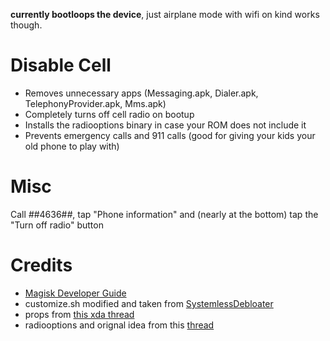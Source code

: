 **currently bootloops the device**, just airplane mode with wifi on kind works though.

# Disable Cell

* Removes unnecessary apps (Messaging.apk, Dialer.apk, TelephonyProvider.apk, Mms.apk)
* Completely turns off cell radio on bootup
* Installs the radiooptions binary in case your ROM does not include it
* Prevents emergency calls and 911 calls (good for giving your kids your old phone to play with)

# Misc

Call *#*#4636#*#*, tap "Phone information" and (nearly at the bottom) tap the "Turn off radio" button

# Credits

* [Magisk Developer Guide](https://topjohnwu.github.io/Magisk/guides.html)
* customize.sh modified and taken from [SystemlessDebloater](https://github.com/zgfg/SystemlessDebloater)
* props from [this xda thread](https://forum.xda-developers.com/t/guide-disable-cellular-radio-on-aosp-based-roms-wifi-only.3669640/)
* radiooptions and orignal idea from this [thread](https://www.rootzwiki.com/threads/mod-any-phone-any-rom-wi-fi-only-mode-disable-cell-radio.25016/#post-668425)
